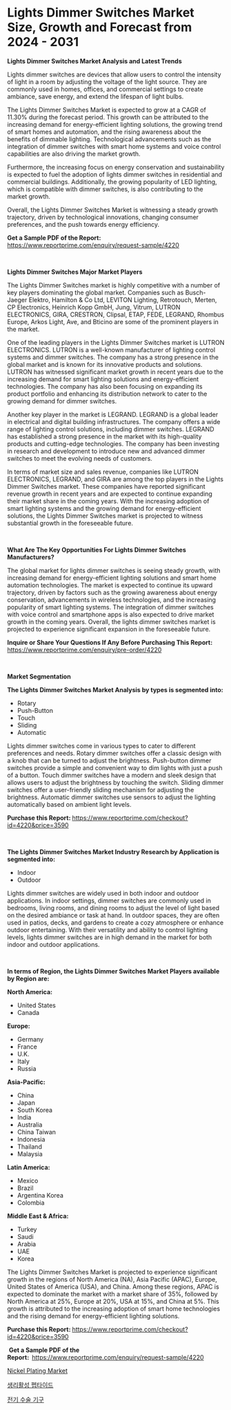 <p><h1>Lights Dimmer Switches Market Size, Growth and Forecast from 2024 - 2031</h1></p><p><strong>Lights Dimmer Switches Market Analysis and Latest Trends</strong></p>
<p><p>Lights dimmer switches are devices that allow users to control the intensity of light in a room by adjusting the voltage of the light source. They are commonly used in homes, offices, and commercial settings to create ambiance, save energy, and extend the lifespan of light bulbs.</p><p>The Lights Dimmer Switches Market is expected to grow at a CAGR of 11.30% during the forecast period. This growth can be attributed to the increasing demand for energy-efficient lighting solutions, the growing trend of smart homes and automation, and the rising awareness about the benefits of dimmable lighting. Technological advancements such as the integration of dimmer switches with smart home systems and voice control capabilities are also driving the market growth.</p><p>Furthermore, the increasing focus on energy conservation and sustainability is expected to fuel the adoption of lights dimmer switches in residential and commercial buildings. Additionally, the growing popularity of LED lighting, which is compatible with dimmer switches, is also contributing to the market growth.</p><p>Overall, the Lights Dimmer Switches Market is witnessing a steady growth trajectory, driven by technological innovations, changing consumer preferences, and the push towards energy efficiency.</p></p>
<p><strong>Get a Sample PDF of the Report:&nbsp;</strong> <a href="https://www.reportprime.com/enquiry/request-sample/4220">https://www.reportprime.com/enquiry/request-sample/4220</a></p>
<p>&nbsp;</p>
<p><strong>Lights Dimmer Switches Major Market Players</strong></p>
<p><p>The Lights Dimmer Switches market is highly competitive with a number of key players dominating the global market. Companies such as Busch-Jaeger Elektro, Hamilton & Co Ltd, LEVITON Lighting, Retrotouch, Merten, CP Electronics, Heinrich Kopp GmbH, Jung, Vitrum, LUTRON ELECTRONICS, GIRA, CRESTRON, Clipsal, ETAP, FEDE, LEGRAND, Rhombus Europe, Arkos Light, Ave, and Bticino are some of the prominent players in the market.</p><p>One of the leading players in the Lights Dimmer Switches market is LUTRON ELECTRONICS. LUTRON is a well-known manufacturer of lighting control systems and dimmer switches. The company has a strong presence in the global market and is known for its innovative products and solutions. LUTRON has witnessed significant market growth in recent years due to the increasing demand for smart lighting solutions and energy-efficient technologies. The company has also been focusing on expanding its product portfolio and enhancing its distribution network to cater to the growing demand for dimmer switches.</p><p>Another key player in the market is LEGRAND. LEGRAND is a global leader in electrical and digital building infrastructures. The company offers a wide range of lighting control solutions, including dimmer switches. LEGRAND has established a strong presence in the market with its high-quality products and cutting-edge technologies. The company has been investing in research and development to introduce new and advanced dimmer switches to meet the evolving needs of customers.</p><p>In terms of market size and sales revenue, companies like LUTRON ELECTRONICS, LEGRAND, and GIRA are among the top players in the Lights Dimmer Switches market. These companies have reported significant revenue growth in recent years and are expected to continue expanding their market share in the coming years. With the increasing adoption of smart lighting systems and the growing demand for energy-efficient solutions, the Lights Dimmer Switches market is projected to witness substantial growth in the foreseeable future.</p></p>
<p>&nbsp;</p>
<p><strong>What Are The Key Opportunities For Lights Dimmer Switches Manufacturers?</strong></p>
<p><p>The global market for lights dimmer switches is seeing steady growth, with increasing demand for energy-efficient lighting solutions and smart home automation technologies. The market is expected to continue its upward trajectory, driven by factors such as the growing awareness about energy conservation, advancements in wireless technologies, and the increasing popularity of smart lighting systems. The integration of dimmer switches with voice control and smartphone apps is also expected to drive market growth in the coming years. Overall, the lights dimmer switches market is projected to experience significant expansion in the foreseeable future.</p></p>
<p><strong>Inquire or Share Your Questions If Any Before Purchasing This Report:</strong> <a href="https://www.reportprime.com/enquiry/pre-order/4220">https://www.reportprime.com/enquiry/pre-order/4220</a></p>
<p>&nbsp;</p>
<p><strong>Market Segmentation</strong></p>
<p><strong>The Lights Dimmer Switches Market Analysis by types is segmented into:</strong></p>
<p><ul><li>Rotary</li><li>Push-Button</li><li>Touch</li><li>Sliding</li><li>Automatic</li></ul></p>
<p><p>Lights dimmer switches come in various types to cater to different preferences and needs. Rotary dimmer switches offer a classic design with a knob that can be turned to adjust the brightness. Push-button dimmer switches provide a simple and convenient way to dim lights with just a push of a button. Touch dimmer switches have a modern and sleek design that allows users to adjust the brightness by touching the switch. Sliding dimmer switches offer a user-friendly sliding mechanism for adjusting the brightness. Automatic dimmer switches use sensors to adjust the lighting automatically based on ambient light levels.</p></p>
<p><strong>Purchase this Report:&nbsp;</strong><a href="https://www.reportprime.com/checkout?id=4220&price=3590">https://www.reportprime.com/checkout?id=4220&price=3590</a></p>
<p>&nbsp;</p>
<p><strong>The Lights Dimmer Switches Market Industry Research by Application is segmented into:</strong></p>
<p><ul><li>Indoor</li><li>Outdoor</li></ul></p>
<p><p>Lights dimmer switches are widely used in both indoor and outdoor applications. In indoor settings, dimmer switches are commonly used in bedrooms, living rooms, and dining rooms to adjust the level of light based on the desired ambiance or task at hand. In outdoor spaces, they are often used in patios, decks, and gardens to create a cozy atmosphere or enhance outdoor entertaining. With their versatility and ability to control lighting levels, lights dimmer switches are in high demand in the market for both indoor and outdoor applications.</p></p>
<p>&nbsp;</p>
<p><strong>In terms of Region, the Lights Dimmer Switches Market Players available by Region are:</strong></p>
<p>
    <p> <strong> North America: </strong>
        <ul>
            <li>United States</li>
            <li>Canada</li>
        </ul>
        </p> 
    <p> <strong> Europe: </strong>
        <ul>
            <li>Germany</li>
            <li>France</li>
            <li>U.K.</li>
            <li>Italy</li>
            <li>Russia</li>
        </ul>
        </p> 
    <p> <strong> Asia-Pacific: </strong>
        <ul>
            <li>China</li>
            <li>Japan</li>
            <li>South Korea</li>
            <li>India</li>
            <li>Australia</li>
            <li>China Taiwan</li>
            <li>Indonesia</li>
            <li>Thailand</li>
            <li>Malaysia</li>
        </ul>
        </p> 
    <p> <strong> Latin America: </strong>
        <ul>
            <li>Mexico</li>
            <li>Brazil</li>
            <li>Argentina Korea</li>
            <li>Colombia</li>
        </ul>
        </p> 
    <p> <strong> Middle East & Africa: </strong>
        <ul>
            <li>Turkey</li>
            <li>Saudi</li>
            <li>Arabia</li>
            <li>UAE</li>
            <li>Korea</li>
        </ul>
    </p>
    </p>
<p><p>The Lights Dimmer Switches Market is projected to experience significant growth in the regions of North America (NA), Asia Pacific (APAC), Europe, United States of America (USA), and China. Among these regions, APAC is expected to dominate the market with a market share of 35%, followed by North America at 25%, Europe at 20%, USA at 15%, and China at 5%. This growth is attributed to the increasing adoption of smart home technologies and the rising demand for energy-efficient lighting solutions.</p></p>
<p><strong>Purchase this Report: </strong><a href="https://www.reportprime.com/checkout?id=4220&price=3590">https://www.reportprime.com/checkout?id=4220&price=3590</a></p>
<p>&nbsp;<strong>Get a Sample PDF of the Report:&nbsp;&nbsp;</strong><a href="https://www.reportprime.com/enquiry/request-sample/4220">https://www.reportprime.com/enquiry/request-sample/4220</a></p>
<p><strong></strong></p>
<p><p><a href="https://full-wildebeest-80b.notion.site/Nickel-Plating-Market-Size-Focuses-on-Market-Dynamics-In-Depth-Analysis-and-Future-Projections-of-i-7361ed54b2b945ec81f4e38fd294effd">Nickel Plating Market</a></p><p><a href="https://medium.com/@dunce678678/%EB%B0%94%EC%9D%B4%EC%98%A4%EC%95%A1%ED%8B%B0%EB%B8%8C-%ED%8E%A9%ED%83%80%EC%9D%B4%EB%93%9C-%EC%8B%9C%EC%9E%A5-%EA%B2%BD%EC%9F%81-%EB%B6%84%EC%84%9D-%EC%8B%9C%EC%9E%A5-%EB%8F%99%ED%96%A5-%EB%B0%8F-2031%EB%85%84%EA%B9%8C%EC%A7%80%EC%9D%98-%EC%98%88%EC%B8%A1-58ab3d5f98fa">생리활성 펩타이드</a></p><p><a href="https://medium.com/@hugofirst44/%EC%A0%84%EA%B8%B0%EC%99%B8%EA%B3%BC-%EA%B8%B0%EA%B5%AC-%EC%8B%9C%EC%9E%A5-%EB%A9%94%ED%8A%B8%EB%A6%AD-%ED%95%B4%EB%8F%85-%EC%8B%9C%EC%9E%A5-%EC%A0%90%EC%9C%A0%EC%9C%A8-%ED%8A%B8%EB%A0%8C%EB%93%9C-%EB%B0%8F-%EC%84%B1%EC%9E%A5-%ED%8C%A8%ED%84%B4-1c87df57bcad">전기 수술 기구</a></p></p>